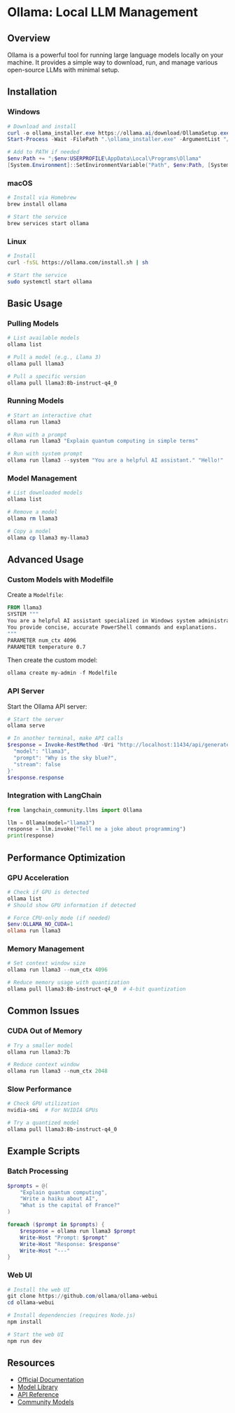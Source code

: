 # Ollama: Local LLM Management

## Overview
Ollama is a powerful tool for running large language models locally on your machine. It provides a simple way to download, run, and manage various open-source LLMs with minimal setup.

## Installation

### Windows
```powershell
# Download and install
curl -o ollama_installer.exe https://ollama.ai/download/OllamaSetup.exe
Start-Process -Wait -FilePath ".\ollama_installer.exe" -ArgumentList "/S"

# Add to PATH if needed
$env:Path += ";$env:USERPROFILE\AppData\Local\Programs\Ollama"
[System.Environment]::SetEnvironmentVariable("Path", $env:Path, [System.EnvironmentVariableTarget]::User)
```

### macOS
```bash
# Install via Homebrew
brew install ollama

# Start the service
brew services start ollama
```

### Linux
```bash
# Install
curl -fsSL https://ollama.com/install.sh | sh

# Start the service
sudo systemctl start ollama
```

## Basic Usage

### Pulling Models
```powershell
# List available models
ollama list

# Pull a model (e.g., Llama 3)
ollama pull llama3

# Pull a specific version
ollama pull llama3:8b-instruct-q4_0
```

### Running Models
```powershell
# Start an interactive chat
ollama run llama3

# Run with a prompt
ollama run llama3 "Explain quantum computing in simple terms"

# Run with system prompt
ollama run llama3 --system "You are a helpful AI assistant." "Hello!"
```

### Model Management
```powershell
# List downloaded models
ollama list

# Remove a model
ollama rm llama3

# Copy a model
ollama cp llama3 my-llama3
```

## Advanced Usage

### Custom Models with Modelfile
Create a `Modelfile`:
```dockerfile
FROM llama3
SYSTEM """
You are a helpful AI assistant specialized in Windows system administration.
You provide concise, accurate PowerShell commands and explanations.
"""
PARAMETER num_ctx 4096
PARAMETER temperature 0.7
```

Then create the custom model:
```powershell
ollama create my-admin -f Modelfile
```

### API Server
Start the Ollama API server:
```powershell
# Start the server
ollama serve

# In another terminal, make API calls
$response = Invoke-RestMethod -Uri "http://localhost:11434/api/generate" -Method Post -ContentType "application/json" -Body '{
  "model": "llama3",
  "prompt": "Why is the sky blue?",
  "stream": false
}'
$response.response
```

### Integration with LangChain
```python
from langchain_community.llms import Ollama

llm = Ollama(model="llama3")
response = llm.invoke("Tell me a joke about programming")
print(response)
```

## Performance Optimization

### GPU Acceleration
```powershell
# Check if GPU is detected
ollama list
# Should show GPU information if detected

# Force CPU-only mode (if needed)
$env:OLLAMA_NO_CUDA=1
ollama run llama3
```

### Memory Management
```powershell
# Set context window size
ollama run llama3 --num_ctx 4096

# Reduce memory usage with quantization
ollama pull llama3:8b-instruct-q4_0  # 4-bit quantization
```

## Common Issues

### CUDA Out of Memory
```powershell
# Try a smaller model
ollama run llama3:7b

# Reduce context window
ollama run llama3 --num_ctx 2048
```

### Slow Performance
```powershell
# Check GPU utilization
nvidia-smi  # For NVIDIA GPUs

# Try a quantized model
ollama pull llama3:8b-instruct-q4_0
```

## Example Scripts

### Batch Processing
```powershell
$prompts = @(
    "Explain quantum computing",
    "Write a haiku about AI",
    "What is the capital of France?"
)

foreach ($prompt in $prompts) {
    $response = ollama run llama3 $prompt
    Write-Host "Prompt: $prompt"
    Write-Host "Response: $response"
    Write-Host "---"
}
```

### Web UI
```powershell
# Install the web UI
git clone https://github.com/ollama/ollama-webui
cd ollama-webui

# Install dependencies (requires Node.js)
npm install

# Start the web UI
npm run dev
```

## Resources
- [Official Documentation](https://github.com/ollama/ollama)
- [Model Library](https://ollama.ai/library)
- [API Reference](https://github.com/ollama/ollama/blob/main/docs/api.md)
- [Community Models](https://ollama.ai/library?sort=popular)
